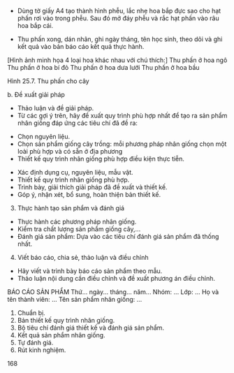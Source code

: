 + Dùng tờ giấy A4 tạo thành hình phễu, lắc nhẹ hoa bắp đực sao cho hạt phấn rơi vào trong phễu. Sau đó mở đáy phễu và rắc hạt phấn vào râu hoa bắp cái.

+ Thu phấn xong, dán nhãn, ghi ngày tháng, tên học sinh, theo dõi và ghi kết quả vào bản báo cáo kết quả thực hành.

[Hình ảnh minh họa 4 loại hoa khác nhau với chú thích:]
Thu phấn ở hoa ngô
Thu phấn ở hoa bí đỏ
Thu phấn ở hoa dưa lưới
Thu phấn ở hoa bầu

Hình 25.7. Thu phấn cho cây

b. Đề xuất giải pháp
- Thảo luận và đề giải pháp.
- Từ các gợi ý trên, hãy đề xuất quy trình phù hợp nhất để tạo ra sản phẩm nhân giống đáp ứng các tiêu chí đã đề ra:
+ Chọn nguyên liệu.
+ Chọn sản phẩm giống cây trồng: mỗi phương pháp nhân giống chọn một loài phù hợp và có sẵn ở địa phương
+ Thiết kế quy trình nhân giống phù hợp điều kiện thực tiễn.
- Xác định dụng cụ, nguyên liệu, mẫu vật.
- Thiết kế quy trình nhân giống phù hợp.
- Trình bày, giải thích giải pháp đã đề xuất và thiết kế.
- Góp ý, nhận xét, bổ sung, hoàn thiện bản thiết kế.

3. Thực hành tạo sản phẩm và đánh giá
- Thực hành các phương pháp nhân giống.
- Kiểm tra chất lượng sản phẩm giống cây,...
- Đánh giá sản phẩm: Dựa vào các tiêu chí đánh giá sản phẩm đã thống nhất.

4. Viết báo cáo, chia sẻ, thảo luận và điều chỉnh
- Hãy viết và trình bày báo cáo sản phẩm theo mẫu.
- Thảo luận nội dung cần điều chỉnh và đề xuất phương án điều chỉnh.

BÁO CÁO SẢN PHẨM
Thứ... ngày... tháng... năm...
Nhóm: ...                Lớp: ...                Họ và tên thành viên: ...
Tên sản phẩm nhân giống: ...
1. Chuẩn bị.
2. Bản thiết kế quy trình nhân giống.
3. Bộ tiêu chí đánh giá thiết kế và đánh giá sản phẩm.
4. Kết quả sản phẩm nhân giống.
5. Tự đánh giá.
6. Rút kinh nghiệm.

168
